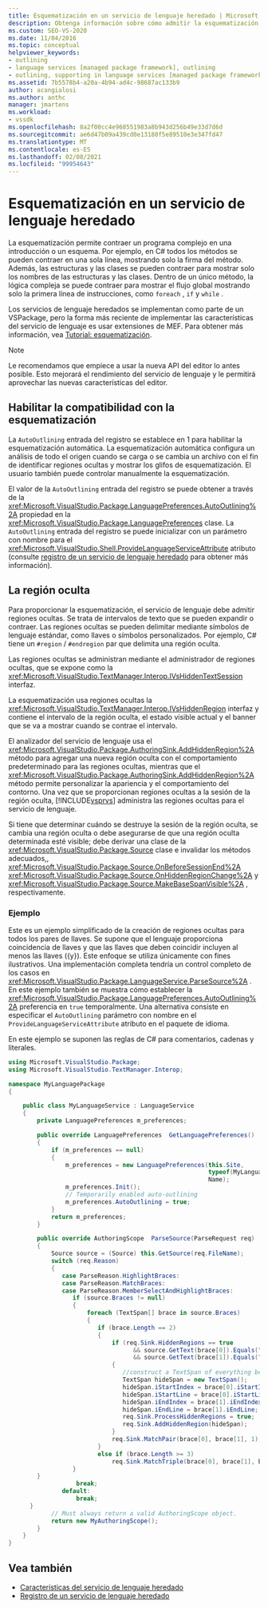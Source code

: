 ```yaml
---
title: Esquematización en un servicio de lenguaje heredado | Microsoft Docs
description: Obtenga información sobre cómo admitir la esquematización a través de la implementación de regiones ocultas en un servicio de lenguaje heredado.
ms.custom: SEO-VS-2020
ms.date: 11/04/2016
ms.topic: conceptual
helpviewer_keywords:
- outlining
- language services [managed package framework], outlining
- outlining, supporting in language services [managed package framework]
ms.assetid: 7b5578b4-a20a-4b94-ad4c-98687ac133b9
author: acangialosi
ms.author: anthc
manager: jmartens
ms.workload:
- vssdk
ms.openlocfilehash: 8a2f00cc4e968551983a8b943d256b49e33d7d6d
ms.sourcegitcommit: ae6d47b09a439cd0e13180f5e89510e3e347fd47
ms.translationtype: MT
ms.contentlocale: es-ES
ms.lasthandoff: 02/08/2021
ms.locfileid: "99954643"
---
```

# <a name="outlining-in-a-legacy-language-service"></a>Esquematización en un servicio de lenguaje heredado
La esquematización permite contraer un programa complejo en una introducción o un esquema. Por ejemplo, en C# todos los métodos se pueden contraer en una sola línea, mostrando solo la firma del método. Además, las estructuras y las clases se pueden contraer para mostrar solo los nombres de las estructuras y las clases. Dentro de un único método, la lógica compleja se puede contraer para mostrar el flujo global mostrando solo la primera línea de instrucciones, como `foreach` , `if` y `while` .

 Los servicios de lenguaje heredados se implementan como parte de un VSPackage, pero la forma más reciente de implementar las características del servicio de lenguaje es usar extensiones de MEF. Para obtener más información, vea [Tutorial: esquematización](../../extensibility/walkthrough-outlining.md).

> [!NOTE]
> Le recomendamos que empiece a usar la nueva API del editor lo antes posible. Esto mejorará el rendimiento del servicio de lenguaje y le permitirá aprovechar las nuevas características del editor.

## <a name="enabling-support-for-outlining"></a>Habilitar la compatibilidad con la esquematización
 La `AutoOutlining` entrada del registro se establece en 1 para habilitar la esquematización automática. La esquematización automática configura un análisis de todo el origen cuando se carga o se cambia un archivo con el fin de identificar regiones ocultas y mostrar los glifos de esquematización. El usuario también puede controlar manualmente la esquematización.

 El valor de la `AutoOutlining` entrada del registro se puede obtener a través de la <xref:Microsoft.VisualStudio.Package.LanguagePreferences.AutoOutlining%2A> propiedad en la <xref:Microsoft.VisualStudio.Package.LanguagePreferences> clase. La `AutoOutlining` entrada del registro se puede inicializar con un parámetro con nombre para el <xref:Microsoft.VisualStudio.Shell.ProvideLanguageServiceAttribute> atributo (consulte [registro de un servicio de lenguaje heredado](../../extensibility/internals/registering-a-legacy-language-service1.md) para obtener más información).

## <a name="the-hidden-region"></a>La región oculta
 Para proporcionar la esquematización, el servicio de lenguaje debe admitir regiones ocultas. Se trata de intervalos de texto que se pueden expandir o contraer. Las regiones ocultas se pueden delimitar mediante símbolos de lenguaje estándar, como llaves o símbolos personalizados. Por ejemplo, C# tiene un `#region` / `#endregion` par que delimita una región oculta.

 Las regiones ocultas se administran mediante el administrador de regiones ocultas, que se expone como la <xref:Microsoft.VisualStudio.TextManager.Interop.IVsHiddenTextSession> interfaz.

 La esquematización usa regiones ocultas la <xref:Microsoft.VisualStudio.TextManager.Interop.IVsHiddenRegion> interfaz y contiene el intervalo de la región oculta, el estado visible actual y el banner que se va a mostrar cuando se contrae el intervalo.

 El analizador del servicio de lenguaje usa el <xref:Microsoft.VisualStudio.Package.AuthoringSink.AddHiddenRegion%2A> método para agregar una nueva región oculta con el comportamiento predeterminado para las regiones ocultas, mientras que el <xref:Microsoft.VisualStudio.Package.AuthoringSink.AddHiddenRegion%2A> método permite personalizar la apariencia y el comportamiento del contorno. Una vez que se proporcionan regiones ocultas a la sesión de la región oculta, [!INCLUDE[vsprvs](../../code-quality/includes/vsprvs_md.md)] administra las regiones ocultas para el servicio de lenguaje.

 Si tiene que determinar cuándo se destruye la sesión de la región oculta, se cambia una región oculta o debe asegurarse de que una región oculta determinada esté visible; debe derivar una clase de la <xref:Microsoft.VisualStudio.Package.Source> clase e invalidar los métodos adecuados,, <xref:Microsoft.VisualStudio.Package.Source.OnBeforeSessionEnd%2A> <xref:Microsoft.VisualStudio.Package.Source.OnHiddenRegionChange%2A> y <xref:Microsoft.VisualStudio.Package.Source.MakeBaseSpanVisible%2A> , respectivamente.

### <a name="example"></a>Ejemplo
 Este es un ejemplo simplificado de la creación de regiones ocultas para todos los pares de llaves. Se supone que el lenguaje proporciona coincidencia de llaves y que las llaves que deben coincidir incluyen al menos las llaves ({y}). Este enfoque se utiliza únicamente con fines ilustrativos. Una implementación completa tendría un control completo de los casos en <xref:Microsoft.VisualStudio.Package.LanguageService.ParseSource%2A> . En este ejemplo también se muestra cómo establecer la <xref:Microsoft.VisualStudio.Package.LanguagePreferences.AutoOutlining%2A> preferencia en `true` temporalmente. Una alternativa consiste en especificar el `AutoOutlining` parámetro con nombre en el `ProvideLanguageServiceAttribute` atributo en el paquete de idioma.

 En este ejemplo se suponen las reglas de C# para comentarios, cadenas y literales.

```csharp
using Microsoft.VisualStudio.Package;
using Microsoft.VisualStudio.TextManager.Interop;

namespace MyLanguagePackage
{

    public class MyLanguageService : LanguageService
    {
        private LanguagePreferences m_preferences;

        public override LanguagePreferences  GetLanguagePreferences()
        {
            if (m_preferences == null)
            {
                m_preferences = new LanguagePreferences(this.Site,
                                                        typeof(MyLanguageService).GUID,
                                                        Name);
                m_preferences.Init();
                // Temporarily enabled auto-outlining
                m_preferences.AutoOutlining = true;
            }
            return m_preferences;
        }

        public override AuthoringScope  ParseSource(ParseRequest req)
        {
            Source source = (Source) this.GetSource(req.FileName);
            switch (req.Reason)
            {
               case ParseReason.HighlightBraces:
               case ParseReason.MatchBraces:
               case ParseReason.MemberSelectAndHighlightBraces:
                  if (source.Braces != null)
                  {
                      foreach (TextSpan[] brace in source.Braces)
                      {
                         if (brace.Length == 2)
                         {
                             if (req.Sink.HiddenRegions == true
                                   && source.GetText(brace[0]).Equals("{")
                                   && source.GetText(brace[1]).Equals("}"))
                             {
                                //construct a TextSpan of everything between the braces
                                TextSpan hideSpan = new TextSpan();
                                hideSpan.iStartIndex = brace[0].iStartIndex;
                                hideSpan.iStartLine = brace[0].iStartLine;
                                hideSpan.iEndIndex = brace[1].iEndIndex;
                                hideSpan.iEndLine = brace[1].iEndLine;
                                req.Sink.ProcessHiddenRegions = true;
                                req.Sink.AddHiddenRegion(hideSpan);
                             }
                             req.Sink.MatchPair(brace[0], brace[1], 1);
                         }
                         else if (brace.Length >= 3)
                             req.Sink.MatchTriple(brace[0], brace[1], brace[2], 1);
                  }
        }
                   break;
               default:
                   break;
      }
            // Must always return a valid AuthoringScope object.
            return new MyAuthoringScope();
        }
    }
}
```

## <a name="see-also"></a>Vea también
- [Características del servicio de lenguaje heredado](../../extensibility/internals/legacy-language-service-features1.md)
- [Registro de un servicio de lenguaje heredado](../../extensibility/internals/registering-a-legacy-language-service1.md)
